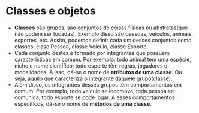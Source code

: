# Classes e objetos

 - **Classes** são grupos, são conjuntos de coisas físicas ou abstratas(que não podem ser tocadas). Exemplo disso são pessoas, veículos, animais, esportes, etc. Assim, podemos definir cada um desses conjuntos como classes: clase Pessoa, classe Veículo, classe Esporte. 
 - Cada conjunto destes é formado por integrantes que possuem características em comum. Por exemplo: todo animal tem uma espécie, nicho e nome científico; todo esporte têm regras, jogadores e modalidades. A isso, dá-se o nome de **atributos de uma classe**. Ou seja, aquilo que caracteriza o integrante daquele grupo(classe). 
 - Além disso, os integrantes desses grupos têm comportamentos em comum. Por exemplo, todo veículo se locomove, toda pessoa se comunica, todo esporte se pode jogar. A esses comportamentos específicos, dá-se o nome de **métodos de uma classe**. 
